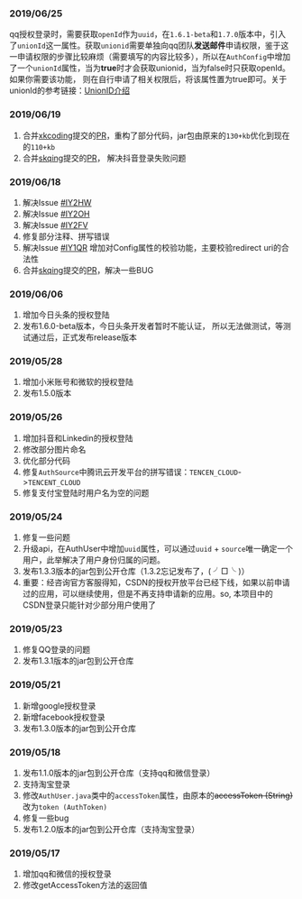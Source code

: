 ### 2019/06/25
qq授权登录时，需要获取`openId`作为`uuid`，在`1.6.1-beta`和`1.7.0`版本中，引入了`unionId`这一属性。获取`unionid`需要单独向qq团队**发送邮件**申请权限，鉴于这一申请权限的步骤比较麻烦（需要填写的内容比较多），所以在`AuthConfig`中增加了一个`unionId`属性，当为**true**时才会获取unionid，当为false时只获取openId。如果你需要该功能， 则在自行申请了相关权限后，将该属性置为true即可。关于unionId的参考链接：[UnionID介绍](http://wiki.connect.qq.com/unionid%E4%BB%8B%E7%BB%8D)

### 2019/06/19
1. 合并[xkcoding](https://github.com/xkcoding)提交的[PR](https://github.com/zhangyd-c/JustAuth/pull/14)，重构了部分代码，jar包由原来的`130+kb`优化到现在的`110+kb`
2. 合并[skqing](https://gitee.com/skqing)提交的[PR](https://gitee.com/yadong.zhang/JustAuth/pulls/3)， 解决抖音登录失败问题 

### 2019/06/18 
1. 解决Issue [#IY2HW](https://gitee.com/yadong.zhang/JustAuth/issues/IY2HW)
2. 解决Issue [#IY2OH](https://gitee.com/yadong.zhang/JustAuth/issues/IY2OH)
3. 解决Issue [#IY2FV](https://gitee.com/yadong.zhang/JustAuth/issues/IY2FV)
4. 修复部分注释、拼写错误
5. 解决Issue [#IY1QR](https://gitee.com/yadong.zhang/JustAuth/issues/IY1QR) 增加对Config属性的校验功能，主要校验redirect uri的合法性
6. 合并[skqing](https://gitee.com/skqing)提交的[PR](https://gitee.com/yadong.zhang/JustAuth/pulls/2)，解决一些BUG

### 2019/06/06
1. 增加今日头条的授权登陆
2. 发布1.6.0-beta版本，今日头条开发者暂时不能认证， 所以无法做测试，等测试通过后，正式发布release版本

### 2019/05/28
1. 增加小米账号和微软的授权登陆
2. 发布1.5.0版本

### 2019/05/26
1. 增加抖音和Linkedin的授权登陆
2. 修改部分图片命名
3. 优化部分代码
4. 修复`AuthSource`中腾讯云开发平台的拼写错误：`TENCEN_CLOUD`->`TENCENT_CLOUD`
5. 修复支付宝登陆时用户名为空的问题


### 2019/05/24
1. 修复一些问题
2. 升级api，在AuthUser中增加`uuid`属性，可以通过`uuid` + `source`唯一确定一个用户，此举解决了用户身份归属的问题。
3. 发布1.3.3版本的jar包到公开仓库（1.3.2忘记发布了，( ╯□╰ )）
4. 重要：经咨询官方客服得知，CSDN的授权开放平台已经下线，如果以前申请过的应用，可以继续使用，但是不再支持申请新的应用。so, 本项目中的CSDN登录只能针对少部分用户使用了

### 2019/05/23
1. 修复QQ登录的问题
2. 发布1.3.1版本的jar包到公开仓库

### 2019/05/21
1. 新增google授权登录
2. 新增facebook授权登录
3. 发布1.3.0版本的jar包到公开仓库

### 2019/05/18 
1. 发布1.1.0版本的jar包到公开仓库（支持qq和微信登录）
2. 支持淘宝登录
3. 修改`AuthUser.java`类中的`accessToken`属性，由原本的~~accessToken (String)~~改为`token (AuthToken)`
4. 修复一些bug
5. 发布1.2.0版本的jar包到公开仓库（支持淘宝登录）

### 2019/05/17 
1. 增加qq和微信的授权登录
2. 修改getAccessToken方法的返回值